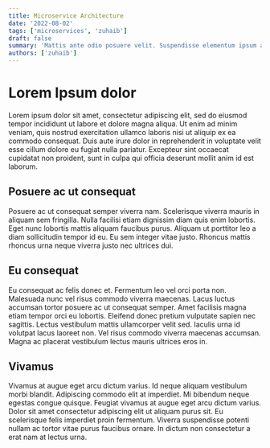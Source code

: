 ```yaml
---
title: Microservice Architecture
date: '2022-08-02'
tags: ['microservices', 'zuhaib']
draft: false
summary: 'Mattis ante odio posuere velit. Suspendisse elementum ipsum augue, quis eleifend libero aliquet in. Fusce ut diam vitae est lacinia tristique. Donec finibus pellentesque ex, et ullamcorper sapien venenatis nec.'
authors: ['zuhaib']
---
```


# Lorem Ipsum dolor

Lorem ipsum dolor sit amet, consectetur adipiscing elit, sed do eiusmod tempor incididunt ut labore et dolore magna aliqua. Ut enim ad minim veniam, quis nostrud exercitation ullamco laboris nisi ut aliquip ex ea commodo consequat. Duis aute irure dolor in reprehenderit in voluptate velit esse cillum dolore eu fugiat nulla pariatur. Excepteur sint occaecat cupidatat non proident, sunt in culpa qui officia deserunt mollit anim id est laborum.

## Posuere ac ut consequat

Posuere ac ut consequat semper viverra nam. Scelerisque viverra mauris in aliquam sem fringilla. Nulla facilisi etiam dignissim diam quis enim lobortis. Eget nunc lobortis mattis aliquam faucibus purus. Aliquam ut porttitor leo a diam sollicitudin tempor id eu. Eu sem integer vitae justo. Rhoncus mattis rhoncus urna neque viverra justo nec ultrices dui.

## Eu consequat

Eu consequat ac felis donec et. Fermentum leo vel orci porta non. Malesuada nunc vel risus commodo viverra maecenas. Lacus luctus accumsan tortor posuere ac ut consequat semper. Amet facilisis magna etiam tempor orci eu lobortis. Eleifend donec pretium vulputate sapien nec sagittis. Lectus vestibulum mattis ullamcorper velit sed. Iaculis urna id volutpat lacus laoreet non. Vel risus commodo viverra maecenas accumsan. Magna ac placerat vestibulum lectus mauris ultrices eros in.

## Vivamus

Vivamus at augue eget arcu dictum varius. Id neque aliquam vestibulum morbi blandit. Adipiscing commodo elit at imperdiet. Mi bibendum neque egestas congue quisque. Feugiat vivamus at augue eget arcu dictum varius. Dolor sit amet consectetur adipiscing elit ut aliquam purus sit. Eu scelerisque felis imperdiet proin fermentum. Viverra suspendisse potenti nullam ac tortor vitae purus faucibus ornare. In dictum non consectetur a erat nam at lectus urna.

